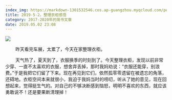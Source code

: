 ```yaml
---
index_img: https://markdown-1301532546.cos.ap-guangzhou.myqcloud.com/peipei_blog/20210921144940.jpeg
title: 2019-5-2，整理衣柜感悟
category: 2017-2020年的简书文章
date: 2019.05.02 23:08
---
```


![](https://markdown-1301532546.cos.ap-guangzhou.myqcloud.com/peipei_blog/20210921144940.jpeg)  



  

        昨天看完车展，太累了，今天在家整理衣柜。

        天气热了，夏天到了，衣服换季的时刻到了。今天整理衣柜，发现以前非常少穿、一直不太喜欢的衣服，想舍弃丢掉，那时我妈劝说：“衣服还能穿，别浪费。”于是我把它们留了下来。现在再见到它们，依然孤零零遗留在被遗忘的角落，还碍地。衣柜空间本来就很小，我迫于我妈当时的唠叨，听从了她的意见，现在回想起来，觉得挺生气的。对自己的不够决断感到恼怒，明明不喜欢的东西，就应该勇敢说不！还是要果断清理掉！
